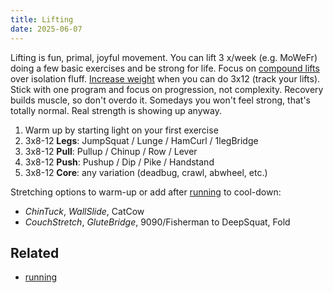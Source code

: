 ```yaml
---
title: Lifting
date: 2025-06-07
---
```

Lifting is fun, primal, joyful movement. You can lift 3 x/week (e.g. MoWeFr) doing a few basic exercises and be strong for life. Focus on [compound lifts](/compound-lifts) over isolation fluff. [Increase weight](/progressive-overload) when you can do 3x12 (track your lifts). Stick with one program and focus on progression, not complexity. Recovery builds muscle, so don't overdo it. Somedays you won't feel strong, that's totally normal. Real strength is showing up anyway.

1. Warm up by starting light on your first exercise 
2. 3x8-12 **Legs**: JumpSquat / Lunge / HamCurl / 1legBridge
3. 3x8-12 **Pull**: Pullup / Chinup / Row / Lever
4. 3x8-12 **Push**: Pushup / Dip / Pike / Handstand
5. 3x8-12 **Core**: any variation (deadbug, crawl, abwheel, etc.)

Stretching options to warm-up or add after [running](/running) to cool-down:
- *ChinTuck*, *WallSlide*, CatCow
- *CouchStretch*, *GluteBridge*, 9090/Fisherman to DeepSquat, Fold

## Related
- [running](/running)